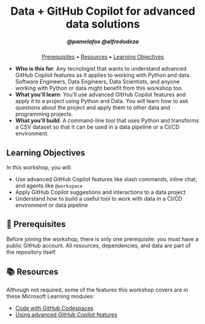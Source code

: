 <h1 align="center">Data + GitHub Copilot for advanced data solutions</h1>
<h5 align="center">@pamelafox @alfredodeza</h3>

<p align="center">
  <a href="#mega-prerequisites">Prerequisites</a> •
  <a href="#books-resources">Resources</a> •
  <a href="#learning-objectives">Learning Objectives</a>
</p>

- **Who is this for**: Any tecnologist that wants to understand advanced GitHub Copilot features as it applies to working with Python and data. Software Engineers, Data Engineers, Data Scientists, and anyone working with Python or data might benefit from this workshop too.
- **What you'll learn**: You'll use advanced GItHub Copilot features and apply it to a project using Python and Data. You will learn how to ask questions about the project and apply them to other data and programming projects.
- **What you'll build**: A command-line tool that uses Python and transforms a CSV dataset so that it can be used in a data pipeline or a CI/CD environment.

## Learning Objectives

In this workshop, you will:

  - Use advanced GitHub Copilot features like slash commands, inline chat, and agents like `@workspace`
  - Apply GitHub Copilot suggestions and interactions to a data project
  - Understand how to build a useful tool to work with data in a CI/CD environment or data pipeline

## :mega: Prerequisites

Before joining the workshop, there is only one prerequisite: you must have a public GitHub account. All resources, dependencies, and data are part of the repository itself.


## :books: Resources

Although not required, some of the features this workshop covers are in these Microsoft Learning modules:

- [Code with GitHub Codespaces](https://learn.microsoft.com/training/modules/code-with-github-codespaces/)
- [Using advanced GitHub Copilot features](https://learn.microsoft.com/training/modules/advanced-github-copilot/)


